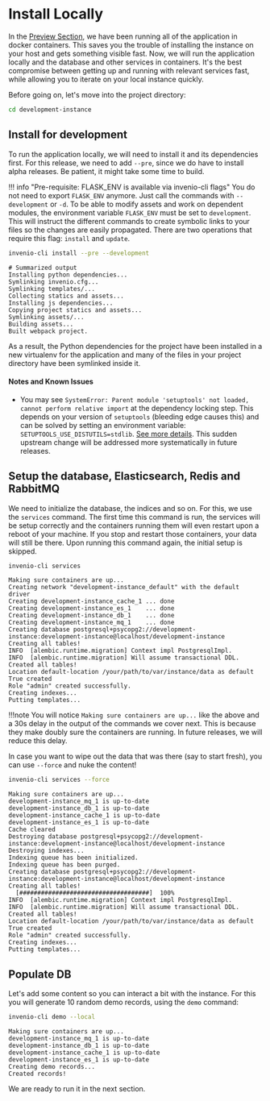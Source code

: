 # Install Locally

In the [Preview Section](../preview/index.md), we have been running all of the
application in docker containers. This saves you the trouble of installing the
instance on your host and gets something visible fast. Now, we will run the
application locally and the database and other services in containers. It's the
best compromise between getting up and running with relevant services fast, while
allowing you to iterate on your local instance quickly.

Before going on, let's move into the project directory:

``` bash
cd development-instance
```

## Install for development

To run the application locally, we will need to install it and its dependencies
first. For this release, we need to add `--pre`, since we do have to
install alpha releases. Be patient, it might take some time to build.

!!! info "Pre-requisite: FLASK_ENV is available via invenio-cli flags"
    You do not need to export `FLASK_ENV` anymore. Just call the commands with
    `--development` or `-d`.
    To be able to modify assets and work on dependent modules, the environment
    variable `FLASK_ENV` must be set to `development`. This will instruct the
    different commands to create symbolic links to your files so the changes
    are easily propagated. There are two operations that require this flag:
    `install` and `update`.

``` bash
invenio-cli install --pre --development
```

``` console
# Summarized output
Installing python dependencies...
Symlinking invenio.cfg...
Symlinking templates/...
Collecting statics and assets...
Installing js dependencies...
Copying project statics and assets...
Symlinking assets/...
Building assets...
Built webpack project.
```

As a result, the Python dependencies for the project have been installed in
a new virtualenv for the application and many of the files in your project
directory have been symlinked inside it.

#### Notes and Known Issues

- You may see `SystemError: Parent module 'setuptools' not loaded, cannot perform relative import`
  at the dependency locking step. This depends on your version of
  `setuptools` (bleeding edge causes this) and can be solved by setting an
  environment variable: `SETUPTOOLS_USE_DISTUTILS=stdlib`.
  [See more details](https://github.com/pypa/setuptools/blob/17cb9d6bf249cefe653d3bdb712582409035a7db/CHANGES.rst#v5000).
  This sudden upstream change will be addressed more systematically in future releases.


## Setup the database, Elasticsearch, Redis and RabbitMQ

We need to initialize the database, the indices and so on. For this, we use
the `services` command. The first time this command is run, the services will be
setup correctly and the containers running them will even restart upon a reboot
of your machine. If you stop and restart those containers, your data will still
be there. Upon running this command again, the initial setup is skipped.

``` bash
invenio-cli services
```

``` console
Making sure containers are up...
Creating network "development-instance_default" with the default driver
Creating development-instance_cache_1 ... done
Creating development-instance_es_1    ... done
Creating development-instance_db_1    ... done
Creating development-instance_mq_1    ... done
Creating database postgresql+psycopg2://development-instance:development-instance@localhost/development-instance
Creating all tables!
INFO  [alembic.runtime.migration] Context impl PostgresqlImpl.
INFO  [alembic.runtime.migration] Will assume transactional DDL.
Created all tables!
Location default-location /your/path/to/var/instance/data as default True created
Role "admin" created successfully.
Creating indexes...
Putting templates...
```

!!!note
    You will notice `Making sure containers are up...` like the above and a 30s
    delay in the output of the commands we cover next. This is because they make
    doubly sure the containers are running. In future releases, we will reduce
    this delay.

In case you want to wipe out the data that was there (say to start fresh),
you can use `--force` and nuke the content!

``` bash
invenio-cli services --force
```

``` console
Making sure containers are up...
development-instance_mq_1 is up-to-date
development-instance_db_1 is up-to-date
development-instance_cache_1 is up-to-date
development-instance_es_1 is up-to-date
Cache cleared
Destroying database postgresql+psycopg2://development-instance:development-instance@localhost/development-instance
Destroying indexes...
Indexing queue has been initialized.
Indexing queue has been purged.
Creating database postgresql+psycopg2://development-instance:development-instance@localhost/development-instance
Creating all tables!
  [####################################]  100%
INFO  [alembic.runtime.migration] Context impl PostgresqlImpl.
INFO  [alembic.runtime.migration] Will assume transactional DDL.
Created all tables!
Location default-location /your/path/to/var/instance/data as default True created
Role "admin" created successfully.
Creating indexes...
Putting templates...
```

## Populate DB

Let's add some content so you can interact a bit with the instance. For this
you will generate 10 random demo records, using the `demo` command:

``` bash
invenio-cli demo --local
```

``` console
Making sure containers are up...
development-instance_mq_1 is up-to-date
development-instance_db_1 is up-to-date
development-instance_cache_1 is up-to-date
development-instance_es_1 is up-to-date
Creating demo records...
Created records!
```

We are ready to run it in the next section.
